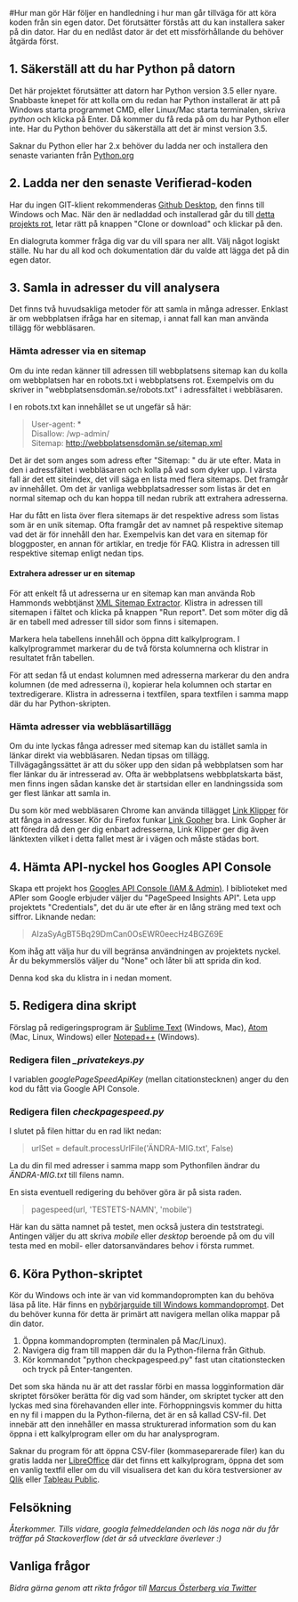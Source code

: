 #Hur man gör
Här följer en handledning i hur man går tillväga för att köra koden från sin egen dator. Det förutsätter förstås att du kan installera saker på din dator. Har du en nedlåst dator är det ett missförhållande du behöver åtgärda först.

## 1. Säkerställ att du har Python på datorn
Det här projektet förutsätter att datorn har Python version 3.5 eller nyare. Snabbaste knepet för att kolla om du redan har Python installerat är att på Windows starta programmet CMD, eller Linux/Mac starta terminalen, skriva *python* och klicka på Enter. Då kommer du få reda på om du har Python eller inte. Har du Python behöver du säkerställa att det är minst version 3.5.

Saknar du Python eller har 2.x behöver du ladda ner och installera den senaste varianten från [Python.org](https://www.python.org/downloads/)

## 2. Ladda ner den senaste Verifierad-koden
Har du ingen GIT-klient rekommenderas [Github Desktop](https://desktop.github.com/), den finns till Windows och Mac. När den är nedladdad och installerad går du till [detta projekts rot](https://github.com/Vastra-Gotalandsregionen/verifierad.nu), letar rätt på knappen "Clone or download" och klickar på den.

En dialogruta kommer fråga dig var du vill spara ner allt. Välj något logiskt ställe. Nu har du all kod och dokumentation där du valde att lägga det på din egen dator.

## 3. Samla in adresser du vill analysera
Det finns två huvudsakliga metoder för att samla in många adresser. Enklast är om webbplatsen ifråga har en sitemap, i annat fall kan man använda tillägg för webbläsaren.

### Hämta adresser via en sitemap
Om du inte redan känner till adressen till webbplatsens sitemap kan du kolla om webbplatsen har en robots.txt i webbplatsens rot. Exempelvis om du skriver in "webbplatsensdomän.se/robots.txt" i adressfältet i webbläsaren.

I en robots.txt kan innehållet se ut ungefär så här:  
> User-agent: *  
> Disallow: /wp-admin/  
> Sitemap: http://webbplatsensdomän.se/sitemap.xml

Det är det som anges som adress efter "Sitemap: " du är ute efter. Mata in den i adressfältet i webbläsaren och kolla på vad som dyker upp. I värsta fall är det ett siteindex, det vill säga en lista med flera sitemaps. Det framgår av innehållet. Om det är vanliga webbplatsadresser som listas är det en normal sitemap och du kan hoppa till nedan rubrik att extrahera adresserna.

Har du fått en lista över flera sitemaps är det respektive adress som listas som är en unik sitemap. Ofta framgår det av namnet på respektive sitemap vad det är för innehåll den har. Exempelvis kan det vara en sitemap för bloggposter, en annan för artiklar, en tredje för FAQ. Klistra in adressen till respektive sitemap enligt nedan tips.

#### Extrahera adresser ur en sitemap
För att enkelt få ut adresserna ur en sitemap kan man använda Rob Hammonds webbtjänst [XML Sitemap Extractor](https://robhammond.co/tools/xml-extract). Klistra in adressen till sitemapen i fältet och klicka på knappen "Run report". Det som möter dig då är en tabell med adresser till sidor som finns i sitemapen.

Markera hela tabellens innehåll och öppna ditt kalkylprogram. I kalkylprogrammet markerar du de två första kolumnerna och klistrar in resultatet från tabellen.

För att sedan få ut endast kolumnen med adresserna markerar du den andra kolumnen (de med adresserna i), kopierar hela kolumnen och startar en textredigerare. Klistra in adresserna i textfilen, spara textfilen i samma mapp där du har Python-skripten.

### Hämta adresser via webbläsartillägg
Om du inte lyckas fånga adresser med sitemap kan du istället samla in länkar direkt via webbläsaren. Nedan tipsas om tillägg.  
Tillvägagångssättet är att du söker upp den sidan på webbplatsen som har fler länkar du är intresserad av. Ofta är webbplatsens webbplatskarta bäst, men finns ingen sådan kanske det är startsidan eller en landningssida som ger flest länkar att samla in.

Du som kör med webbläsaren Chrome kan använda tillägget [Link Klipper](https://chrome.google.com/webstore/detail/link-klipper-extract-all/fahollcgofmpnehocdgofnhkkchiekoo) för att fånga in adresser. Kör du Firefox funkar [Link Gopher](https://addons.mozilla.org/en-US/firefox/addon/link-gopher/?src=search) bra. Link Gopher är att föredra då den ger dig enbart adresserna, Link Klipper ger dig även länktexten vilket i detta fallet mest är i vägen och måste städas bort.

## 4. Hämta API-nyckel hos Googles API Console
Skapa ett projekt hos [Googles API Console (IAM & Admin)](https://console.developers.google.com/dcredirect/). I biblioteket med APIer som Google erbjuder väljer du "PageSpeed Insights API". Leta upp projektets "Credentials", det du är ute efter är en lång sträng med text och siffror. Liknande nedan:

> AIzaSyAgBT5Bq29DmCan0OsEWR0eecHz4BGZ69E

Kom ihåg att välja hur du vill begränsa användningen av projektets nyckel. Är du bekymmerslös väljer du "None" och låter bli att sprida din kod.

Denna kod ska du klistra in i nedan moment.

## 5. Redigera dina skript
Förslag på redigeringsprogram är [Sublime Text](https://www.sublimetext.com/3) (Windows, Mac), [Atom](https://atom.io/) (Mac, Linux, Windows) eller [Notepad++](https://notepad-plus-plus.org/) (Windows).

### Redigera filen *_privatekeys.py*
I variablen *googlePageSpeedApiKey* (mellan citationstecknen) anger du den kod du fått via Google API Console.

### Redigera filen *checkpagespeed.py*
I slutet på filen hittar du en rad likt nedan:  
> urlSet = default.processUrlFile('ÄNDRA-MIG.txt', False)

La du din fil med adresser i samma mapp som Pythonfilen ändrar du *ÄNDRA-MIG.txt* till filens namn.

En sista eventuell redigering du behöver göra är på sista raden.
> pagespeed(url, 'TESTETS-NAMN', 'mobile')

Här kan du sätta namnet på testet, men också justera din teststrategi. Antingen väljer du att skriva *mobile* eller *desktop* beroende på om du vill testa med en mobil- eller datorsanvändares behov i första rummet.

## 6. Köra Python-skriptet
Kör du Windows och inte är van vid kommandoprompten kan du behöva läsa på lite. Här finns en [nybörjarguide till Windows kommandoprompt](http://www.online-tech-tips.com/computer-tips/how-to-use-dos-command-prompt/). Det du behöver kunna för detta är primärt att navigera mellan olika mappar på din dator.

1. Öppna kommandoprompten (terminalen på Mac/Linux).
2. Navigera dig fram till mappen där du la Python-filerna från Github.
3. Kör kommandot "python checkpagespeed.py" fast utan citationstecken och tryck på Enter-tangenten.

Det som ska hända nu är att det rasslar förbi en massa logginformation där skriptet försöker berätta för dig vad som händer, om skriptet tycker att den lyckas med sina förehavanden eller inte. Förhoppningsvis kommer du hitta en ny fil i mappen du la Python-filerna, det är en så kallad CSV-fil. Det innebär att den innehåller en massa strukturerad information som du kan öppna i ett kalkylprogram eller om du har analysprogram.

Saknar du program för att öppna CSV-filer (kommaseparerade filer) kan du gratis ladda ner [LibreOffice](https://sv.libreoffice.org/ladda-ner-libreoffice/) där det finns ett kalkylprogram, öppna det som en vanlig textfil eller om du vill visualisera det kan du köra testversioner av [Qlik](http://www.qlik.com/) eller [Tableau Public](https://public.tableau.com).

## Felsökning
*Återkommer. Tills vidare, googla felmeddelanden och läs noga när du får träffar på Stackoverflow (det är så utvecklare överlever :)*

## Vanliga frågor
*Bidra gärna genom att rikta frågor till [Marcus Österberg via Twitter](https://twitter.com/marcusosterberg)*